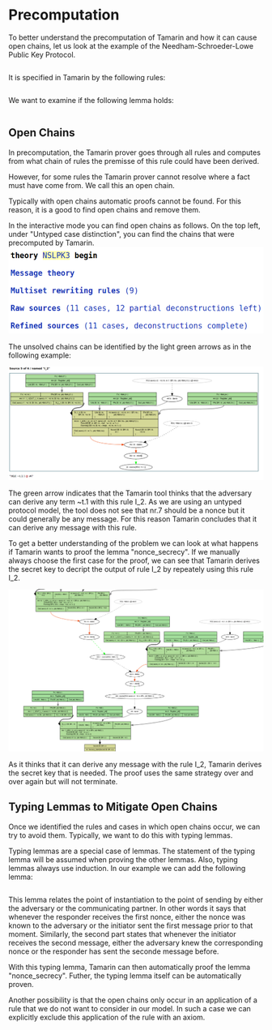 <p class="halfbreak">
</p>

Precomputation
============== 
To better understand the precomputation of Tamarin and how it can cause open
chains, let us look at the example of the Needham-Schroeder-Lowe Public Key
Protocol. 

~~~~ {.tamarin include="code/example.spthy"}
~~~~

It is specified in Tamarin by the following rules:

~~~~ {.tamarin slice="../code/NSLPK3.spthy" lower=32 upper=71}
~~~~

We want to examine if the following lemma holds:

~~~~ {.tamarin slice="../code/NSLPK3.spthy" lower=105 upper=118}
~~~~



Open Chains
-----------

In precomputation, the Tamarin prover goes through all rules and computes
from what chain of rules the premisse of this rule could have been derived.

However, for some rules the Tamarin prover cannot resolve where a fact must
have come from. We call this an open chain.

Typically with open chains automatic proofs cannot be found.
For this reason, it is a good to find open chains and remove them.

In the interactive mode you can find open chains as follows.
On the top left, under "Untyped case distinction", you can find the chains
that were precomputed by Tamarin.
![ ](../images/FindOpenChains1.png)

The unsolved chains can be identified by the light green arrows as in the
following example:

![ ](../images/FindOpenChains2.png)

The green arrow indicates that the Tamarin tool thinks that the adversary can
derive any term ~t.1 with this rule I_2. 
As we are using an untyped protocol model, the tool does not see that nr.7
should be a nonce but it could generally be any message. For this reason
Tamarin concludes that it can derive any message with this rule.

To get a better understanding of the problem we can look at what happens if
Tamarin wants to proof the lemma "nonce_secrecy".
If we manually always choose the first case for the proof, we can see that 
Tamarin derives the secret key to decript the output of rule I_2 by
repeately using this rule I_2.

![ ](../images/FindOpenChains3.png)

As it thinks that it can derive any message with the rule I_2, Tamarin
derives the secret key that is needed. The proof uses the same strategy over
and over again but will not terminate.

Typing Lemmas to Mitigate Open Chains
-------------------------------------
Once we identified the rules and cases in which open chains occur, we can 
try to avoid them.
Typically, we want to do this with typing lemmas.

Typing lemmas are a special case of lemmas. The statement of the typing
lemma will be assumed when proving the other lemmas. Also, typing lemmas
always use induction.
In our example we can add the following lemma:

~~~~ {.tamarin slice="../code/NSLPK3.spthy" lower=86 upper=102}
~~~~

This lemma relates the point of instantiation to the point of sending by
either the adversary or the communicating partner.
In other words it says that whenever the responder receives the first nonce, 
either the nonce was known to the adversary or the initiator sent the first
message prior to that moment. Similarly, the second part states that
whenever the initiator receives the second message, either the adversary
knew the corresponding nonce or the responder has sent the seconde message
before.

With this typing lemma, Tamarin can then automatically proof the lemma
"nonce_secrecy". Futher, the typing lemma itself can be automatically proven.


Another possibility is that the open chains only occur in an application of
a rule that we do not want to consider in our model.
In such a case we can explicitly exclude this application of the rule with an
axiom. 


































